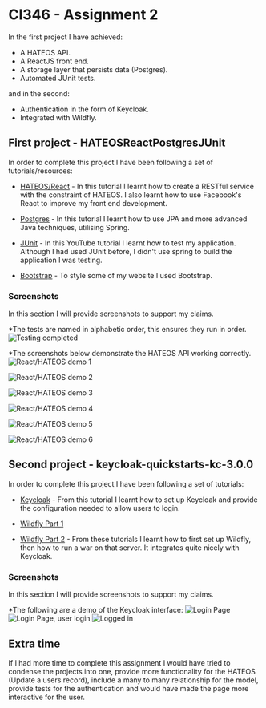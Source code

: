# CI346 - Assignment 2
In the first project I have achieved:


* A HATEOS API.
* A ReactJS front end.
* A storage layer that persists data (Postgres).
* Automated JUnit tests.


and in the second:
* Authentication in the form of Keycloak.
* Integrated with Wildfly.




## First project - HATEOSReactPostgresJUnit
In order to complete this project I have been following a set of tutorials/resources:


* [HATEOS/React](https://spring.io/guides/tutorials/react-and-spring-data-rest/) - In this tutorial I learnt how to create a RESTful service with the constraint of HATEOS. I also learnt how to use Facebook's React to improve my front end development.

* [Postgres](http://javasampleapproach.com/spring-framework/use-spring-jpa-postgresql-spring-boot) - In this tutorial I learnt how to use JPA and more advanced Java techniques, utilising Spring.

* [JUnit](https://www.youtube.com/watch?v=gNUm14kL7sI) - In this YouTube tutorial I learnt how to test my application. Although I had used JUnit before, I didn't use spring to build the application I was testing.

* [Bootstrap](http://getbootstrap.com/) - To style some of my website I used Bootstrap.


### Screenshots
In this section I will provide screenshots to support my claims.

*The tests are named in alphabetic order, this ensures they run in order.
![Testing completed](http://imgur.com/vgIOmTC)

*The screenshots below demonstrate the HATEOS API working correctly.
![React/HATEOS demo 1](http://imgur.com/oyRSg52)

![React/HATEOS demo 2](http://imgur.com/zn42Ezh)

![React/HATEOS demo 3](http://imgur.com/zn42Ezh)

![React/HATEOS demo 4](http://imgur.com/NqdWQSW)

![React/HATEOS demo 5](http://imgur.com/Pffgk47)

![React/HATEOS demo 6](http://imgur.com/Cuf8O3z)




## Second project - keycloak-quickstarts-kc-3.0.0
In order to complete this project I have been following a set of tutorials:


* [Keycloak](
https://keycloak.gitbooks.io/documentation/server_installation/index.html) - From this tutorial I learnt how to set up Keycloak and provide the configuration needed to allow users to login.

* [Wildfly Part 1](https://docs.jboss.org/author/display/WFLY10/Getting+Started+Guide)
* [Wildfly Part 2](http://www.mastertheboss.com/jboss-frameworks/spring/spring-boot-hello-world-on-wildfly) - From these tutorials I learnt how to first set up Wildfly, then how to run a war on that server. It integrates quite nicely with Keycloak. 


### Screenshots
In this section I will provide screenshots to support my claims.

*The following are a demo of the Keycloak interface:
![Login Page](http://imgur.com/RQY5u80)
![Login Page, user login](http://imgur.com/PmcV9Kz)
![Logged in](http://imgur.com/o4LcWOo)


## Extra time
If I had more time to complete this assignment I would have tried to condense the projects into one, provide more functionality for the HATEOS (Update a users record), include a many to many relationship for the model, provide tests for the authentication and would have made the page more interactive for the user.